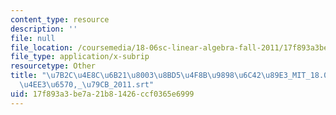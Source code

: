 ```yaml
---
content_type: resource
description: ''
file: null
file_location: /coursemedia/18-06sc-linear-algebra-fall-2011/17f893a3be7a21b81426ccf0365e6999_7b2c4e8c6b2180038bd54f8b98986c4289e3_MIT_18.06SC_7ebf60274ee36570-_79cb_2011.srt
file_type: application/x-subrip
resourcetype: Other
title: "\u7B2C\u4E8C\u6B21\u8003\u8BD5\u4F8B\u9898\u6C42\u89E3_MIT_18.06SC_\u7EBF\u6027\
  \u4EE3\u6570,_\u79CB_2011.srt"
uid: 17f893a3-be7a-21b8-1426-ccf0365e6999
---
```

